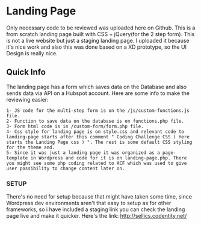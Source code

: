# Landing Page
Only necessary code to be reviewed was uploaded here on Github. This is a from scratch landing page built with CSS + jQuery(for the 2 step form). This is not a live website but just a staging landing page. I uploaded it because it's nice work and also this was done based on a XD prototype, so the UI Design is really nice. 

## Quick Info 
The landing page has a form which saves data on the Database and also sends data via API on a Hubspot account. Here are some info to make the reviewing easier: 

```
1- JS code for the multi-step form is on the /js/custom-functions.js file. 
2- Function to save data on the database is on functions.php file. 
3- Form html code is in /custom-form/form.php file. 
4- Css style for landing page is on style.css and relevant code to landing-page starts after this comment " Coding Challenge CSS ( Here starts the Landing Page css ) ". The rest is some default CSS styling for the theme and. 
5- Since it was just a landing page it was organized as a page-template in Wordpress and code for it is on landing-page.php. There you might see some php coding related to ACF which was used to give user possibility to change content later on. 

```



### SETUP 
There's no need for setup because that might have taken some time, since Wordpress dev environments aren't that easy to setup as for other frameworks, so i have included a staging link you can check the landing page live and make it quicker. Here's the link: http://sellics.codentity.net/ 

